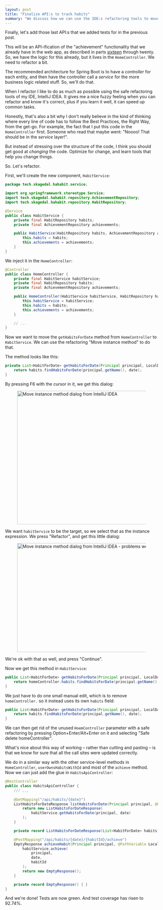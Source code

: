 ```yaml
---
layout: post
title: "Finalize API:s to track habits"
summary: "We discuss how we can use the IDE:s refactoring tools to move logic from the web controller to the service layer, and then reuse that from the API controller to finish the habit tracking API:s."
---
```


Finally, let's add those last API:s that we added tests for in the previous post. 

This will be an API-ification of the "achievement" functionality that we already have in the web app, as described in parts [sixteen](/2023/01/16/habit-tracker-listing-your-achievements.html) through twenty. So, we have the logic for this already, but it lives in the `HomeController`. We need to refactor a bit. 

The recommended architecture for Spring Boot is to have a _controller_ for each entity, and then have the controller call a _service_ for the more business logic related stuff. So, we'll do that.

When I refactor I like to do as much as possible using the safe refactoring tools of my IDE, IntelliJ IDEA. It gives me a nice fuzzy feeling when you can refactor and know it's correct, plus if you learn it well, it can speed up common tasks.

Honestly, that's also a bit why I don't really believe in the kind of thinking where every line of code has to follow the Best Practices, the Right Way, from the get-go. For example, the fact that I put this code in the `HomeController` first. Someone who read that maybe went: "Noooo! That should be in the _service_ layer!". 

But instead of stressing over the structure of the code, I think you should get good at _changing_ the code. Optimize for change, and learn tools that help you change things.  

So. Let's refactor. 

First, we'll create the new component, `HabitService`:

```java
package tech.skagedal.hahabit.service;

import org.springframework.stereotype.Service;
import tech.skagedal.hahabit.repository.AchievementRepository;
import tech.skagedal.hahabit.repository.HabitRepository;

@Service
public class HabitService {
    private final HabitRepository habits;
    private final AchievementRepository achievements;

    public HabitService(HabitRepository habits, AchievementRepository achievements) {
        this.habits = habits;
        this.achievements = achievements;
    }
}
```

We inject it in the `HomeController`:

```java
@Controller
public class HomeController {
    private final HabitService habitService;
    private final HabitRepository habits;
    private final AchievementRepository achievements;

    public HomeController(HabitService habitService, HabitRepository habits, AchievementRepository achievements) {
        this.habitService = habitService;
        this.habits = habits;
        this.achievements = achievements;
    }

    // ...
}
```

Now we want to move the `getHabitsForDate` method from `HomeController` to `HabitService`. We can use the refactoring "Move instance method" to do that.

The method looks like this:

```java
private List<HabitForDate> getHabitsForDate(Principal principal, LocalDate date) {
    return habits.findHabitsForDate(principal.getName(), date);
}
```

By pressing F6 with the cursor in it, we get this dialog:

<figure>
    <img src="/images/habit-tracker/move-instance-method.png" alt="Move instance method dialog from IntelliJ IDEA" width="594" height="440" />
</figure>

We want `habitService` to be the target, so we select that as the instance expression. We press "Refactor", and get this little dialog:

<figure>
    <img src="/images/habit-tracker/move-instance-method-problems-were-found.png" alt="Move instance method dialog from IntelliJ IDEA - problems were found" width="627" height="359" />
</figure>

We're ok with that as well, and press "Continue". 

Now we get this method in `HabitService`:

```java
public List<HabitForDate> getHabitsForDate(Principal principal, LocalDate date, HomeController homeController) {
    return homeController.habits.findHabitsForDate(principal.getName(), date);
}
```

We just have to do one small manual edit, which is to remove `homeController.` so it instead uses its own `habits` field: 

```java
public List<HabitForDate> getHabitsForDate(Principal principal, LocalDate date, HomeController homeController) {
    return habits.findHabitsForDate(principal.getName(), date);
}
```

We can then get rid of the unused `HoemController` parameter with a safe refactoring by pressing Option+Enter/Alt+Enter on it and selecting "Safe delete homeController".

What's nice about this way of working – rather than cutting and pasting – is that we know for sure that all the call sites were updated correctly.

We do in a similar way with the other service-level methods in `HomeController`,  `userOwnsHabitsWithId` and most of the `achieve` method.  Now we can just add the glue in `HabitsApiController`:

```java
@RestController
public class HabitsApiController {
    /// ,,,
    
    @GetMapping("/api/habits/{date}")
    ListHabitsForDateResponse listHabitsForDate(Principal principal, @PathVariable LocalDate date) {
        return new ListHabitsForDateResponse(
            habitService.getHabitsForDate(principal, date)
        );
    }

    private record ListHabitsForDateResponse(List<HabitForDate> habits) { }

    @PostMapping("/api/habits/{date}/{habitId}/achieve")
    EmptyResponse achieveHabit(Principal principal, @PathVariable LocalDate date, @PathVariable Long habitId) {
        habitService.achieve(
            principal,
            date,
            habitId
        );
        return new EmptyResponse();
    }

    private record EmptyResponse() { }
}
```

And we're done! Tests are now green. And test coverage has risen to 92.74%.